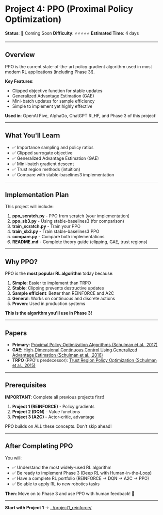 # Project 4: PPO (Proximal Policy Optimization)

**Status**: 🚧 Coming Soon
**Difficulty**: ⭐⭐⭐⭐⭐
**Estimated Time**: 4 days

---

## Overview

PPO is the current state-of-the-art policy gradient algorithm used in most modern RL applications (including Phase 3!).

**Key Features**:
- Clipped objective function for stable updates
- Generalized Advantage Estimation (GAE)
- Mini-batch updates for sample efficiency
- Simple to implement yet highly effective

**Used in**: OpenAI Five, AlphaGo, ChatGPT RLHF, and Phase 3 of this project!

---

## What You'll Learn

- ✅ Importance sampling and policy ratios
- ✅ Clipped surrogate objective
- ✅ Generalized Advantage Estimation (GAE)
- ✅ Mini-batch gradient descent
- ✅ Trust region methods (intuition)
- ✅ Compare with stable-baselines3 implementation

---

## Implementation Plan

This project will include:

1. **ppo_scratch.py** - PPO from scratch (your implementation)
2. **ppo_sb3.py** - Using stable-baselines3 (for comparison)
3. **train_scratch.py** - Train your PPO
4. **train_sb3.py** - Train stable-baselines3 PPO
5. **compare.py** - Compare both implementations
6. **README.md** - Complete theory guide (clipping, GAE, trust regions)

---

## Why PPO?

PPO is the **most popular RL algorithm** today because:

1. **Simple**: Easier to implement than TRPO
2. **Stable**: Clipping prevents destructive updates
3. **Sample efficient**: Better than REINFORCE and A2C
4. **General**: Works on continuous and discrete actions
5. **Proven**: Used in production systems

**This is the algorithm you'll use in Phase 3!**

---

## Papers

- **Primary**: [Proximal Policy Optimization Algorithms (Schulman et al., 2017)](https://arxiv.org/abs/1707.06347)
- **GAE**: [High-Dimensional Continuous Control Using Generalized Advantage Estimation (Schulman et al., 2016)](https://arxiv.org/abs/1506.02438)
- **TRPO** (PPO's predecessor): [Trust Region Policy Optimization (Schulman et al., 2015)](https://arxiv.org/abs/1502.05477)

---

## Prerequisites

**IMPORTANT**: Complete all previous projects first!

1. **Project 1 (REINFORCE)** - Policy gradients
2. **Project 2 (DQN)** - Value functions
3. **Project 3 (A2C)** - Actor-critic, advantage

PPO builds on ALL these concepts. Don't skip ahead!

---

## After Completing PPO

You will:
- ✅ Understand the most widely-used RL algorithm
- ✅ Be ready to implement Phase 3 (Deep RL with Human-in-the-Loop)
- ✅ Have a complete RL portfolio (REINFORCE → DQN → A2C → PPO)
- ✅ Be able to apply RL to new robotics tasks

**Then**: Move on to Phase 3 and use PPO with human feedback! 🚀

---

**Start with Project 1** → [../project1_reinforce/](../project1_reinforce/)
